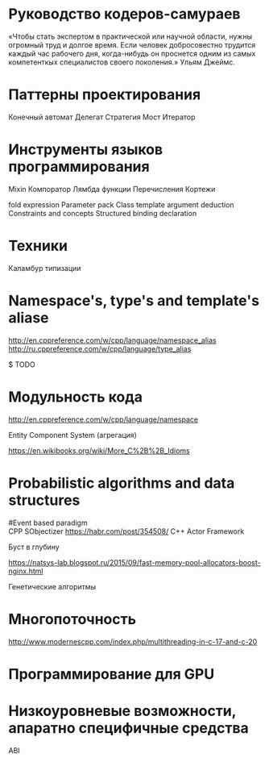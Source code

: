# Руководство кодеров-самураев

«Чтобы стать экспертом в практической или научной области, нужны огромный труд и долгое время. Если человек добросовестно трудится каждый час рабочего дня, когда-нибудь он проснется одним из самых компетенткых специалистов своего поколения.» 
Ульям Джеймс.

# Паттерны проектирования 
Конечный автомат
Делегат
Стратегия
Мост
Итератор

# Инструменты языков программирования 
Mixin
Компоратор 
Лямбда функции 
Перечисления 
Кортежи

fold expression
Parameter pack
Class template argument deduction
Constraints and concepts
Structured binding declaration

# Техники
Каламбур типизации

# Namespace's, type's and template's aliase 
http://en.cppreference.com/w/cpp/language/namespace_alias
http://ru.cppreference.com/w/cpp/language/type_alias

$ TODO

# Модульность кода 
http://en.cppreference.com/w/cpp/language/namespace

 Entity Component System (агрегация) 


https://en.wikibooks.org/wiki/More_C%2B%2B_Idioms

# Probabilistic algorithms and data structures 

#Event based paradigm  
CPP
SObjectizer https://habr.com/post/354508/
C++ Actor Framework 

Буст в глубину

https://natsys-lab.blogspot.ru/2015/09/fast-memory-pool-allocators-boost-nginx.html

Генетические алгоритмы 

# Многопоточность 
http://www.modernescpp.com/index.php/multithreading-in-c-17-and-c-20

# Программирование для GPU
# Низкоуровневые возможности, апаратно специфичные средства
ABI



